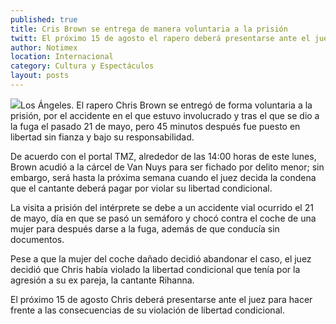 ```yaml
---
published: true
title: Cris Brown se entrega de manera voluntaria a la prisión
twitt: El próximo 15 de agosto el rapero deberá presentarse ante el juez para hacer frente a las consecuencias de su violación de libertad condicional.
author: Notimex
location: Internacional
category: Cultura y Espectáculos
layout: posts
---
```


![](http://i.imgur.com/YhdvM2Vm.jpg)Los Ángeles. El rapero Chris Brown se entregó de forma voluntaria a la prisión, por el accidente en el que estuvo involucrado y tras el que se dio a la fuga el pasado 21 de mayo, pero 45 minutos después fue puesto en libertad sin fianza y bajo su responsabilidad.

De acuerdo con el portal TMZ, alrededor de las 14:00 horas de este lunes, Brown acudió a la cárcel de Van Nuys para ser fichado por delito menor; sin embargo, será hasta la próxima semana cuando el juez decida la condena que el cantante deberá pagar por violar su libertad condicional.

La visita a prisión del intérprete se debe a un accidente vial ocurrido el 21 de mayo, día en que se pasó un semáforo y chocó contra el coche de una mujer para después darse a la fuga, además de que conducía sin documentos.

Pese a que la mujer del coche dañado decidió abandonar el caso, el juez decidió que Chris había violado la libertad condicional que tenía por la agresión a su ex pareja, la cantante Rihanna.

El próximo 15 de agosto Chris deberá presentarse ante el juez para hacer frente a las consecuencias de su violación de libertad condicional.
